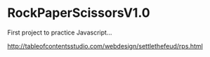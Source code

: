 # RockPaperScissorsV1.0
First project to practice Javascript...

http://tableofcontentsstudio.com/webdesign/settlethefeud/rps.html
